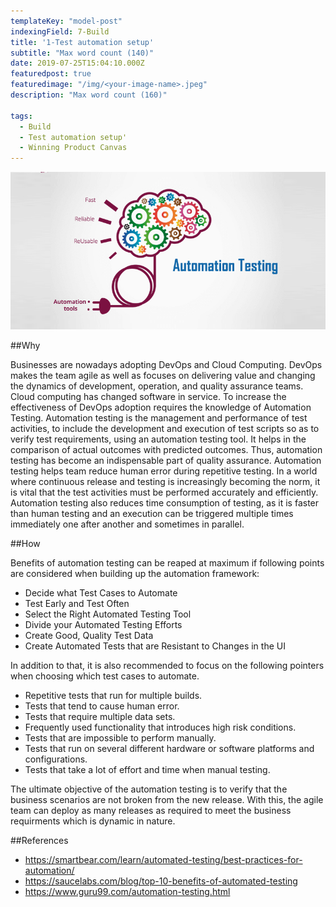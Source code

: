 ```yaml
---
templateKey: "model-post"
indexingField: 7-Build
title: '1-Test automation setup'
subtitle: "Max word count (140)"
date: 2019-07-25T15:04:10.000Z
featuredpost: true
featuredimage: "/img/<your-image-name>.jpeg"
description: "Max word count (160)"

tags:
  - Build
  - Test automation setup'
  - Winning Product Canvas
---
```


![flavor wheel](/img/Automation-testing.png)

##Why

Businesses are nowadays adopting DevOps and Cloud Computing. DevOps makes the team agile as well as focuses on delivering value and changing the dynamics of development, operation, and quality assurance teams. Cloud computing has changed software in service. To increase the effectiveness of DevOps adoption requires the knowledge of Automation Testing. Automation testing is the management and performance of test activities, to include the development and execution of test scripts so as to verify test requirements, using an automation testing tool. It helps in the comparison of actual outcomes with predicted outcomes. Thus, automation testing has become an indispensable part of quality assurance. Automation testing helps team reduce human error during repetitive testing. In a world where continuous release and testing is increasingly becoming the norm, it is vital that the test activities must be performed accurately and efficiently. Automation testing also reduces time consumption of testing, as it is faster than human testing and an execution can be triggered multiple times immediately one after another and sometimes in parallel. 

##How

Benefits of automation testing can be reaped at maximum if following points are considered when building up the automation framework:
 - Decide what Test Cases to Automate
 - Test Early and Test Often
 - Select the Right Automated Testing Tool
 - Divide your Automated Testing Efforts
 - Create Good, Quality Test Data
 - Create Automated Tests that are Resistant to Changes in the UI
 
In addition to that, it is also recommended to focus on the following pointers when choosing which test cases to automate.
 - Repetitive tests that run for multiple builds.
 - Tests that tend to cause human error.
 - Tests that require multiple data sets.
 - Frequently used functionality that introduces high risk conditions.
 - Tests that are impossible to perform manually.
 - Tests that run on several different hardware or software platforms and configurations.
 - Tests that take a lot of effort and time when manual testing.
 
The ultimate objective of the automation testing is to verify that the business scenarios are not broken from the new release. With this, the agile team can deploy as many releases as required to meet the business requirments which is dynamic in nature.   

##References

 - https://smartbear.com/learn/automated-testing/best-practices-for-automation/
 - https://saucelabs.com/blog/top-10-benefits-of-automated-testing
 - https://www.guru99.com/automation-testing.html

